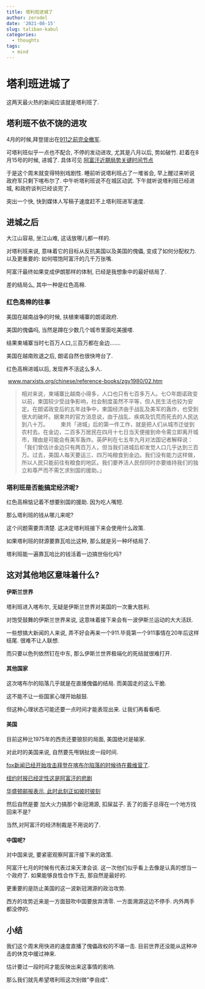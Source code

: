 ```yaml
---
title: 塔利班进城了
author: zerodel
date: '2021-08-15'
slug: taliban-kabul
categories:
  - thoughts
tags:
  - mind
---
```


# 塔利班进城了

这两天最火热的新闻应该就是塔利班了.

## 塔利班不依不饶的进攻

4月的时候,拜登提出在[911之前完全撤军](https://www.reuters.com/article/usa-afghanistan-withdraw-troops-0414-idCNKBS2C10IQ).

可塔利班似乎一点也不配合, 不停的发动进攻, 尤其是八月以后, 势如破竹. 赶着在8月15号的时候, 进城了. 具体可见 [阿富汗近期局势关键时间节点](https://finance.sina.com.cn/tech/2021-08-15/doc-ikqcfncc3034124.shtml)

于是这个周末就变得特别戏剧性. 睡前听说塔利班占了一堆省会, 早上醒过来听说政府军只剩下喀布尔了. 中午听塔利班说不在城区动武. 下午就听说塔利班已经进城, 和政府谈判已经谈完了.

突出一个快, 快到媒体人写稿子速度赶不上塔利班进军速度.

## 进城之后

大江山容易, 坐江山难, 这话放哪儿都一样的.

对塔利班来说, 意味着它的目标从反抗美国以及美国的傀儡, 变成了如何分配权力. 以及更重要的: 如何喂饱阿富汗的几千万张嘴.

阿富汗最终如果变成伊朗那样的体制, 已经是我想象中的最好结局了.

差的结局么, 其中一种是红色高棉.

### 红色高棉的往事

美国在越南战争的时候, 扶植柬埔寨的朗诺政府.

美国的傀儡吗, 当然是蹲在少数几个城市里面吃美援喽.

结果柬埔寨当时七百万人口,三百万都在金边.......

美国在越南败退之后, 朗诺自然也很快垮台了.

红色高棉进城以后, 发现养不活这么多人.

​ www.marxists.org/chinese/reference-books/zgy1980/02.htm

> 相对来说，柬埔寨比越南小得多，人口也只有七百多万人。七○年朗诺政变以前，柬国较少受战争影响，社会制度虽然不平等，但人民生活也较为安定。在朗诺政变后的五年战争中，柬国经济由于战乱及美军的轰炸，也受到很大的破坏。据柬共的官方消息说，由于战乱、疾病及饥荒而死去的人民达到八十万。 　　柬共「进城」后的第一件工作，就是把人们从城市迁徙到农村去。在金边，二百多万居民在四月十七日当天便接到命令需立即离开城市，理由是可能会有美军轰炸。英萨利在七五年九月对法国记者解释说：「我们曾估计金边只有两百万人，但当我们进城后却发觉人口几乎达到三百万。过去，美国人每天要运三、四万吨粮食到金边。我们没有能力这样做，所以人民只能前往有粮食的地区。我们要养活人民但同时亦要维持我们的独立和尊严而不需乞求别国的援助。」

### 塔利班是否能搞定经济呢?

红色高棉惦记着不想要别国的援助. 因为吃人嘴短.

那么塔利班的钱从哪儿来呢?

这个问题需要弄清楚. 这决定塔利班接下来会使用什么政策.

如果塔利班的财源要靠瓦哈比这种, 那么就是另一种坏结局了.

塔利班能一遍靠瓦哈比的钱活着一边搞世俗化吗?

## 这对其他地区意味着什么?

#### 伊斯兰世界

塔利班进入喀布尔, 无疑是伊斯兰世界对美国的一次重大胜利.

对饱受鼓舞的伊斯兰世界来说, 这意味着接下来会有一波伊斯兰运动的大大活跃.

一些想搞大新闻的人来说, 弄不好会再来一个911.毕竟第一个911事情在20年后这样结尾. 很难不让人联想.

而只要以色列依然钉在中东, 那么伊斯兰世界极端化的死结就很难打开.

#### 其他国家

这次喀布尔的陷落几乎就是在直播傀儡的结局. 而美国走的这么干脆.

这不能不让一些国家心理开始敲鼓.

但这种心理状态可能还要一点时间才能表现出来. 让我们再看看吧.

#### 美国

目前这种比1975年的西贡还要狼狈的局面, 美国绝对是输家.

对此时的美国来说, 自然要先甩锅扯皮一段时间.

[fox新闻已经开始攻击拜登在喀布尔陷落的时候待在戴维营了](https://www.foxnews.com/politics/biden-camp-david-afghanistan-taliban-republican-criticism).

[纽约时报已经定性这是阿富汗的悲剧](https://www.nytimes.com/2021/08/15/opinion/afghanistan-taliban.html)

[华盛顿邮报表示, 此时此刻正如彼时彼刻](https://www.washingtonpost.com/history/2021/08/15/saigon-fall-kabul-taliban/)

然后自然是要 加大火力搞那个新冠溯源, 扣屎盆子. 丢了的面子总得在一个地方找回来不是?

当然,对阿富汗的经济制裁是不用说的了.

#### 中国呢?

对中国来说, 要紧密观察阿富汗接下来的政策.

阿富汗七月的时候有代表过来天津会谈. 这一次他们似乎看上去像是认真的想当一个政府了. 如果能够良性合作下去, 那自然是最好的.

更重要的是防止美国的这一波新冠溯源的政治攻势.

西方的攻势近来是一方面鼓吹中国要放弃清零. 一方面溯源这边不停手. 内外两手都没停的.

## 小结

我们这个周末用快进的速度直播了傀儡政权的不堪一击. 目前世界还没能从这种冲击的休克中缓过神来.

估计要过一段时间才能反映出来这事情的影响.

那么我们就先希望塔利班这次别做"李自成".
